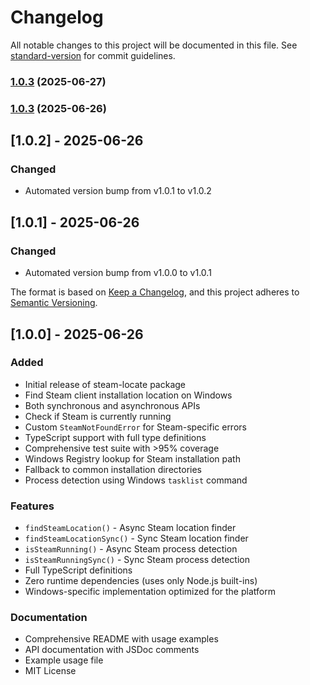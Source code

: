 # Changelog

All notable changes to this project will be documented in this file. See [standard-version](https://github.com/conventional-changelog/standard-version) for commit guidelines.

### [1.0.3](https://github.com/zevnda/steam-locate/compare/v1.0.2...v1.0.3) (2025-06-27)

### [1.0.3](https://github.com/zevnda/steam-locate/compare/v1.0.2...v1.0.3) (2025-06-26)

## [1.0.2] - 2025-06-26

### Changed
- Automated version bump from v1.0.1 to v1.0.2


## [1.0.1] - 2025-06-26

### Changed
- Automated version bump from v1.0.0 to v1.0.1


The format is based on [Keep a Changelog](https://keepachangelog.com/en/1.0.0/),
and this project adheres to [Semantic Versioning](https://semver.org/spec/v2.0.0.html).

## [1.0.0] - 2025-06-26

### Added

- Initial release of steam-locate package
- Find Steam client installation location on Windows
- Both synchronous and asynchronous APIs
- Check if Steam is currently running
- Custom `SteamNotFoundError` for Steam-specific errors
- TypeScript support with full type definitions
- Comprehensive test suite with >95% coverage
- Windows Registry lookup for Steam installation path
- Fallback to common installation directories
- Process detection using Windows `tasklist` command

### Features

- `findSteamLocation()` - Async Steam location finder
- `findSteamLocationSync()` - Sync Steam location finder
- `isSteamRunning()` - Async Steam process detection
- `isSteamRunningSync()` - Sync Steam process detection
- Full TypeScript definitions
- Zero runtime dependencies (uses only Node.js built-ins)
- Windows-specific implementation optimized for the platform

### Documentation

- Comprehensive README with usage examples
- API documentation with JSDoc comments
- Example usage file
- MIT License
